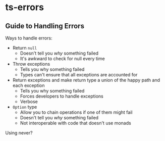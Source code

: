 # ts-errors
## Guide to Handling Errors

Ways to handle errors:

* Return `null`
  * Doesn't tell you _why_ something failed
  * It's awkward to check for null every time
* Throw exceptions
  * Tells you why something failed
  * Types can't ensure that all exceptions are accounted for
* Return exceptions and make return type a union of the happy path and each exception
  * Tells you why something failed
  * Forces developers to handle exceptions
  * Verbose
* `Option` type
  * Allow you to chain operations if one of them might fail
  * Doesn't tell you _why_ something failed
  * Not interoperable with code that doesn't use monads

Using never?
